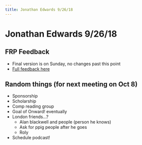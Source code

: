 ```yaml
---
title: Jonathan Edwards 9/26/18
---
```


# Jonathan Edwards 9/26/18

## FRP Feedback

- Final version is on Sunday, no changes past this point
- [Full feedback here](/papers/comprehensible-frp/feedback#takeaways)

## Random things (for next meeting on Oct 8)

- Sponsorship
- Scholarship
- Comp reading group
- Goal of Onward! eventually  
- London friends...?  
    - Alan blackwell and people (person he knows) 
    - Ask for ppig people after he goes  
    - Roly  
- Schedule podcast!


<script>

(function(i,s,o,g,r,a,m){i['GoogleAnalyticsObject']=r;i[r]=i[r]||function(){
(i[r].q=i[r].q||[]).push(arguments)},i[r].l=1*new Date();a=s.createElement(o),
m=s.getElementsByTagName(o)[0];a.async=1;a.src=g;m.parentNode.insertBefore(a,m)
})(window,document,'script','https://www.google-analytics.com/analytics.js','ga');

ga('create', 'UA-103157758-1', 'auto');
ga('send', 'pageview');

</script>
<script repoPath="stevekrouse/futureofcoding.org" type="text/javascript" src="/unbreakable-links/index.js"></script>